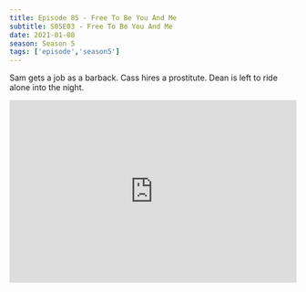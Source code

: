 ```yaml
---
title: Episode 85 - Free To Be You And Me
subtitle: S05E03 - Free To Be You And Me
date: 2021-01-08
season: Season 5
tags: ['episode','season5']
---
```


Sam gets a job as a barback. Cass hires a prostitute. Dean is left to ride alone into the night.

<iframe src="https://cast.rocks/player/27557/Supernatural-85-Free-to-be-you-and-me.mp3?episodeTitle=Episode%2085%20-%20Free%20To%20Be%20You%20and%20Me&podcastTitle=Couple%20of%20Idjits&episodeDate=January%209th%2C%202021&imageURL=https%3A%2F%2Fcast.rocks%2Fhosting%2F27557%2Ffeeds%2FCAURZ.jpg" style="border: none; min-height: 265px; max-height: 320px; max-width: 558px; min-width: 270px; width: 100%; height: 100%;" scrollbars="no"></iframe>
